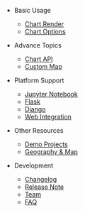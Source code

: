 - Basic Usage
  - [Chart Render](en-us/prepare)
  - [Chart Options](en-us/charts)
- Advance Topics
  - [Chart API](en-us/api)
  - [Custom Map](en-us/customize_map)
- Platform Support
  - [Jupyter Notebook](en-us/jupyter_notebook)
  - [Flask](en-us/flask)
  - [Django](en-us/django)
  - [Web Integration](en-us/web_integration)
- Other Resources
  - [Demo Projects](https://github.com/pyecharts/pyecharts-users-cases)
  - [Geography & Map](en-us/datasets)

- Development
  - [Changelog](zh-cn/changelog)
  - [Release Note](zh-cn/release-note)
  - [Team](en-us/team)
  - [FAQ](en-us/faq)
